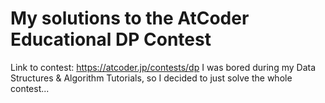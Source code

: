 # My solutions to the AtCoder Educational DP Contest
Link to contest: https://atcoder.jp/contests/dp
I was bored during my Data Structures & Algorithm Tutorials, so I decided to just solve the whole contest...
